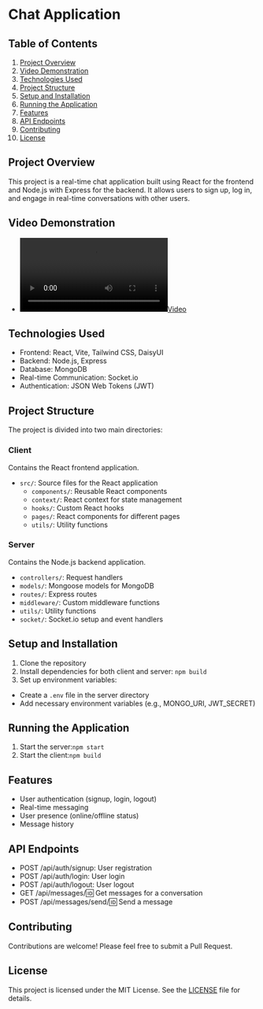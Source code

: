 # Chat Application

## Table of Contents

1. [Project Overview](#project-overview)
2. [Video Demonstration](#video-demonstration)
2. [Technologies Used](#technologies-used)
3. [Project Structure](#project-structure)
4. [Setup and Installation](#setup-and-installation)
5. [Running the Application](#running-the-application)
6. [Features](#features)
7. [API Endpoints](#api-endpoints)
8. [Contributing](#contributing)
9. [License](#license)

## Project Overview

This project is a real-time chat application built using React for the frontend and Node.js with Express for the backend. It allows users to sign up, log in, and engage in real-time conversations with other users.

## Video Demonstration  

- [![Video](assets/video.mp4)](./Client/src/assets/videos/ShowingApp.mp4)

## Technologies Used

- Frontend: React, Vite, Tailwind CSS, DaisyUI
- Backend: Node.js, Express
- Database: MongoDB
- Real-time Communication: Socket.io
- Authentication: JSON Web Tokens (JWT)

## Project Structure

The project is divided into two main directories:

### Client

Contains the React frontend application.
- `src/`: Source files for the React application
  - `components/`: Reusable React components
  - `context/`: React context for state management
  - `hooks/`: Custom React hooks
  - `pages/`: React components for different pages
  - `utils/`: Utility functions

### Server

Contains the Node.js backend application.
- `controllers/`: Request handlers
- `models/`: Mongoose models for MongoDB
- `routes/`: Express routes
- `middleware/`: Custom middleware functions
- `utils/`: Utility functions
- `socket/`: Socket.io setup and event handlers

## Setup and Installation

1. Clone the repository
2. Install dependencies for both client and server: `npm build`
3. Set up environment variables:
- Create a `.env` file in the server directory
- Add necessary environment variables (e.g., MONGO_URI, JWT_SECRET)

## Running the Application

1. Start the server:`npm start`
2. Start the client:`npm build`

## Features

- User authentication (signup, login, logout)
- Real-time messaging
- User presence (online/offline status)
- Message history

## API Endpoints

- POST /api/auth/signup: User registration
- POST /api/auth/login: User login
- POST /api/auth/logout: User logout
- GET /api/messages/:id: Get messages for a conversation
- POST /api/messages/send/:id: Send a message

## Contributing

Contributions are welcome! Please feel free to submit a Pull Request.


## License

This project is licensed under the MIT License. See the [LICENSE](LICENSE) file for details.